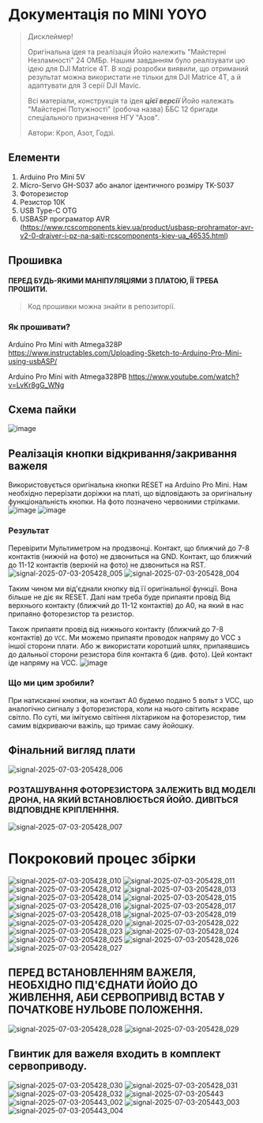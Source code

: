 # Документація по MINI YOYO
> Дисклеймер!
> 
> Оригінальна ідея та реалізація Йойо належить "Майстерні Незламності" 24 ОМБр. Нашим завданням було реалізувати цю ідею для DJI Matrice 4T. В ході розробки виявили, що отриманий результат можна використати не тільки для DJI Matrice 4T, а й адаптувати для 3 серії DJI Mavic.
> 
> Всі матеріали, конструкція та ідея ***цієї версії*** Йойо належать "Майстерні Потужності" (робоча назва) ББС 12 бригади спеціального призначення НГУ "Азов".
>
> Автори: Кроп, Азот, Годзі.

## Елементи
1. Arduino Pro Mini 5V
2. Micro-Servo GH-S037 або аналог ідентичного розміру TK-S037
3. Фоторезистор
4. Резистор 10К
5. USB Type-C OTG 
6. USBASP програматор AVR (https://www.rcscomponents.kiev.ua/product/usbasp-prohramator-avr-v2-0-draiver-i-pz-na-saiti-rcscomponents-kiev-ua_46535.html)

## Прошивка
#### ПЕРЕД БУДЬ-ЯКИМИ МАНІПУЛЯЦІЯМИ З ПЛАТОЮ, ЇЇ ТРЕБА ПРОШИТИ.
> Код прошивки можна знайти в репозиторії.

### Як прошивати?
Arduino Pro Mini with Atmega328P 
https://www.instructables.com/Uploading-Sketch-to-Arduino-Pro-Mini-using-usbASP/

Arduino Pro Mini with Atmega328PB
https://www.youtube.com/watch?v=LvKr8gG_WNg

## Cхема пайки
![image](https://github.com/user-attachments/assets/1329a920-41cf-42dc-94a5-5024647e8111)


## Реалізація кнопки відкривання/закривання важеля
Використовується оригінальна кнопки RESET на Arduino Pro Mini. Нам необхідно перерізати доріжки на платі, що відповідають за оригінальну функціональність кнопки. На фото позначено червоними стрілками.
![image](https://github.com/user-attachments/assets/d95cb9b0-bf25-4b54-972e-4f9de62121b9)
![image](https://github.com/user-attachments/assets/3a17b142-0ad7-484c-8fb8-0df016c1c152)
### Результат
Перевірити Мультиметром на продзвонці.
Контакт, що ближчий до 7-8 контактів (нижній на фото) не дзвониться на GND.
Контакт, що ближчий до 11-12 контактів (верхній на фото) не дзвониться на RST.
![signal-2025-07-03-205428_005](https://github.com/user-attachments/assets/1d2521e1-3942-4b28-9ce4-d2b3c4c31f04)
![signal-2025-07-03-205428_004](https://github.com/user-attachments/assets/33845182-f17e-414e-ad3e-4596a48332c4)

Таким чином ми від'єднали кнопку від її оригінальної функції. Вона більше не діє як RESET.
Далі нам треба буде припаяти провід Від верхнього контакту (ближчий до 11-12 контактів) до A0, на який в нас припаяно фоторезистор та резистор. 

Також припаяти провід від нижнього контакту (ближчий до 7-8 контактів) до `VCC`. Ми можемо припаяти проводок напряму до VCC з іншої сторони плати. Або ж використати коротший шлях, припаявшись до дальньої сторони резистора біля контакта 6 (див. фото). Цей контакт іде напряму на VCC.
![image](https://github.com/user-attachments/assets/f5ca3dd2-1051-47f8-b739-8d5595c533f1)

### Що ми цим зробили?
При натисканні кнопки, на контакт A0 будемо подано 5 вольт з VCC, що аналогічно сигналу з фоторезистора, коли на нього світить яскраве світло. По суті, ми імітуємо світіння ліхтариком на фоторезистор, тим самим відкриваючи важіль, що тримає саму йойошку.

## Фінальний вигляд плати
![signal-2025-07-03-205428_006](https://github.com/user-attachments/assets/c14f1f72-e8a4-492a-aa2f-a5e8a7647bb5)

### РОЗТАШУВАННЯ ФОТОРЕЗИСТОРА ЗАЛЕЖИТЬ ВІД МОДЕЛІ ДРОНА, НА ЯКИЙ ВСТАНОВЛЮЄТЬСЯ ЙОЙО. ДИВІТЬСЯ ВІДПОВІДНЕ КРІПЛЕНННЯ.
![signal-2025-07-03-205428_007](https://github.com/user-attachments/assets/14b34dd0-7231-4c41-bd97-fb3970f0a289)

# Покроковий процес збірки
![signal-2025-07-03-205428_010](https://github.com/user-attachments/assets/9c83e9c7-b115-49b3-88c5-e3cf0af5a00c)
![signal-2025-07-03-205428_011](https://github.com/user-attachments/assets/05d672a5-5f40-44e2-bfcf-e3b7c34c1c0a)
![signal-2025-07-03-205428_012](https://github.com/user-attachments/assets/7bb6c14d-0b4f-47e2-b3d4-6ad81c3ce62f)
![signal-2025-07-03-205428_013](https://github.com/user-attachments/assets/12599567-a2fe-445b-8613-03954e661833)
![signal-2025-07-03-205428_014](https://github.com/user-attachments/assets/f3ec567d-f0f9-4551-9af2-d42a6e2905ad)
![signal-2025-07-03-205428_015](https://github.com/user-attachments/assets/0f6545be-8e10-4a9d-8965-4770bde5f69c)
![signal-2025-07-03-205428_016](https://github.com/user-attachments/assets/020e21e2-93ba-49aa-9fa2-8f43d036560d)
![signal-2025-07-03-205428_017](https://github.com/user-attachments/assets/1c06aeba-2768-424d-bd2b-5cd2282a2dfc)
![signal-2025-07-03-205428_018](https://github.com/user-attachments/assets/fa3e20d3-9aca-49b1-95fd-cda0e33f3756)
![signal-2025-07-03-205428_019](https://github.com/user-attachments/assets/1f40a22b-bee8-4f6f-a411-8365a5923ac4)
![signal-2025-07-03-205428_020](https://github.com/user-attachments/assets/f74a021d-73ff-49f5-90a7-f67713916c06)
![signal-2025-07-03-205428_022](https://github.com/user-attachments/assets/26c63cf5-6937-4f79-bfc5-2e07048e3c5d)
![signal-2025-07-03-205428_023](https://github.com/user-attachments/assets/aca5ebdf-f61d-41a0-af8a-baf125292cb2)
![signal-2025-07-03-205428_024](https://github.com/user-attachments/assets/202f9d24-9655-40ce-ab62-6bd592e59387)
![signal-2025-07-03-205428_025](https://github.com/user-attachments/assets/150e567b-e147-4fbf-821e-1e2cd3d7cbef)
![signal-2025-07-03-205428_026](https://github.com/user-attachments/assets/666ba436-77de-443f-9119-9a742a0d01b4)
![signal-2025-07-03-205428_027](https://github.com/user-attachments/assets/9bcb1815-3a85-4ef2-854c-9d70e228f907)
## ПЕРЕД ВСТАНОВЛЕННЯМ ВАЖЕЛЯ, НЕОБХІДНО ПІД'ЄДНАТИ ЙОЙО ДО ЖИВЛЕННЯ, АБИ СЕРВОПРИВІД ВСТАВ У ПОЧАТКОВЕ НУЛЬОВЕ ПОЛОЖЕННЯ.
![signal-2025-07-03-205428_028](https://github.com/user-attachments/assets/087da7d9-67a9-4318-a04c-df33b1dfe8bb)
![signal-2025-07-03-205428_029](https://github.com/user-attachments/assets/eb0bc6ef-2030-44c9-826f-7f9ce37642c3)
## Гвинтик для важеля входить в комплект сервоприводу.
![signal-2025-07-03-205428_030](https://github.com/user-attachments/assets/2d8e1683-c6c4-4792-8a45-6d9340318f62)
![signal-2025-07-03-205428_031](https://github.com/user-attachments/assets/229f7335-23c8-4fd1-be20-851bf0fab271)
![signal-2025-07-03-205428_032](https://github.com/user-attachments/assets/69c0d6db-a624-48a8-9570-d25d9fc834a0)
![signal-2025-07-03-205443](https://github.com/user-attachments/assets/22089ae2-7cf9-4cd7-a0f8-bc9820376ff4)
![signal-2025-07-03-205443_002](https://github.com/user-attachments/assets/0090540f-dce9-48e1-a1cc-8c33dc56b48a)
![signal-2025-07-03-205443_003](https://github.com/user-attachments/assets/4f0f43fc-ec70-430c-a8e8-a1f644ce4114)
![signal-2025-07-03-205443_004](https://github.com/user-attachments/assets/b7b439ae-df01-418b-a1de-1f9e4c1a1a20)


